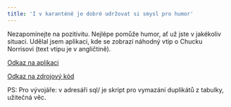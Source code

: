 ```yaml
---
title: 'I v karanténě je dobré udržovat si smysl pro humor'
---
```


Nezapomínejte na pozitivitu. Nejlépe pomůže humor, ať už jste v jakékoliv situaci. Udělal jsem aplikaci, kde se zobrazí náhodný vtip o Chucku Norrisovi (text vtipu je v angličtině).

[Odkaz na aplikaci](http://aplikace.svobodaweb.cz/app/jokes_chuck_norris/)

[Odkaz na zdrojový kód](https://github.com/psvoboda1987/jokes_chuck_norris)

PS: Pro vývojáře: v adresáři sql/ je skript pro vymazání duplikátů z tabulky, užitečná věc.